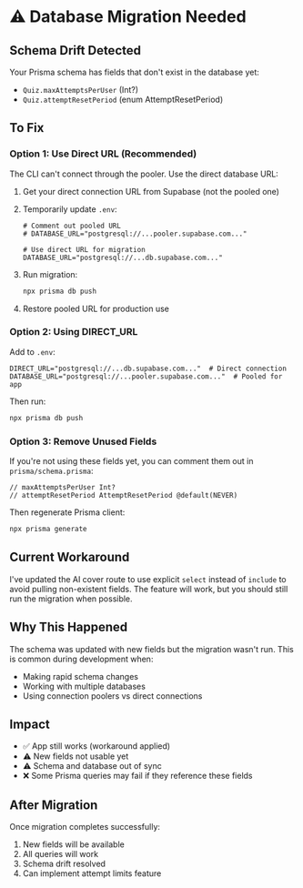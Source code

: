 # ⚠️ Database Migration Needed

## Schema Drift Detected

Your Prisma schema has fields that don't exist in the database yet:
- `Quiz.maxAttemptsPerUser` (Int?)
- `Quiz.attemptResetPeriod` (enum AttemptResetPeriod)

## To Fix

### Option 1: Use Direct URL (Recommended)

The CLI can't connect through the pooler. Use the direct database URL:

1. Get your direct connection URL from Supabase (not the pooled one)
2. Temporarily update `.env`:
   ```env
   # Comment out pooled URL
   # DATABASE_URL="postgresql://...pooler.supabase.com..."
   
   # Use direct URL for migration
   DATABASE_URL="postgresql://...db.supabase.com..."
   ```

3. Run migration:
   ```bash
   npx prisma db push
   ```

4. Restore pooled URL for production use

### Option 2: Using DIRECT_URL

Add to `.env`:
```env
DIRECT_URL="postgresql://...db.supabase.com..."  # Direct connection
DATABASE_URL="postgresql://...pooler.supabase.com..."  # Pooled for app
```

Then run:
```bash
npx prisma db push
```

### Option 3: Remove Unused Fields

If you're not using these fields yet, you can comment them out in `prisma/schema.prisma`:

```prisma
// maxAttemptsPerUser Int?
// attemptResetPeriod AttemptResetPeriod @default(NEVER)
```

Then regenerate Prisma client:
```bash
npx prisma generate
```

## Current Workaround

I've updated the AI cover route to use explicit `select` instead of `include` to avoid pulling non-existent fields. The feature will work, but you should still run the migration when possible.

## Why This Happened

The schema was updated with new fields but the migration wasn't run. This is common during development when:
- Making rapid schema changes
- Working with multiple databases
- Using connection poolers vs direct connections

## Impact

- ✅ App still works (workaround applied)
- ⚠️ New fields not usable yet
- ⚠️ Schema and database out of sync
- ❌ Some Prisma queries may fail if they reference these fields

## After Migration

Once migration completes successfully:
1. New fields will be available
2. All queries will work
3. Schema drift resolved
4. Can implement attempt limits feature
